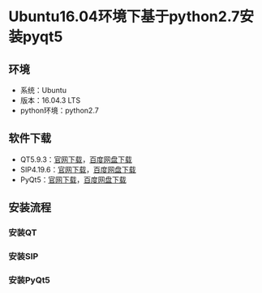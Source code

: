 # Ubuntu16.04环境下基于python2.7安装pyqt5

## 环境

- 系统：Ubuntu
- 版本：16.04.3 LTS
- python环境：python2.7

## 软件下载

- QT5.9.3：[官网下载]()，[百度网盘下载]()
- SIP4.19.6：[官网下载]()，[百度网盘下载]()
- PyQt5：[官网下载]()，[百度网盘下载]()

## 安装流程

### 安装QT

### 安装SIP

### 安装PyQt5